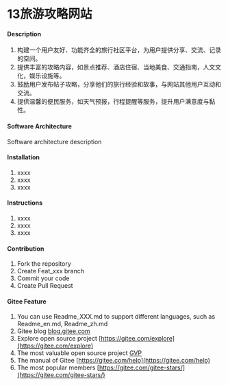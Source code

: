 # 13旅游攻略网站

#### Description

1. 构建一个用户友好、功能齐全的旅行社区平台，为用户提供分享、交流、记录的空间。
2. 提供丰富的攻略内容，如景点推荐、酒店住宿、当地美食、交通指南，人文文化，娱乐设施等。
3. 鼓励用户发布帖子攻略，分享他们的旅行经验和故事，与网站其他用户互动和交流。
4.  提供温馨的便民服务，如天气预报，行程提醒等服务，提升用户满意度与黏性。

#### Software Architecture
Software architecture description

#### Installation

1.  xxxx
2.  xxxx
3.  xxxx

#### Instructions

1.  xxxx
2.  xxxx
3.  xxxx

#### Contribution

1.  Fork the repository
2.  Create Feat_xxx branch
3.  Commit your code
4.  Create Pull Request


#### Gitee Feature

1.  You can use Readme\_XXX.md to support different languages, such as Readme\_en.md, Readme\_zh.md
2.  Gitee blog [blog.gitee.com](https://blog.gitee.com)
3.  Explore open source project [https://gitee.com/explore](https://gitee.com/explore)
4.  The most valuable open source project [GVP](https://gitee.com/gvp)
5.  The manual of Gitee [https://gitee.com/help](https://gitee.com/help)
6.  The most popular members  [https://gitee.com/gitee-stars/](https://gitee.com/gitee-stars/)
